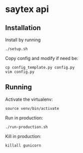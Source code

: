 # saytex api


## Installation

Install by running

```
./setup.sh
```

Copy config and modify if need be:

```
cp config_template.py config.py
vim config.py
```


## Running

Activate the virtualenv:

```
source venv/bin/activate
```

Run in production:

```
./run-production.sh
```

Kill in production:

```
killall gunicorn
```
